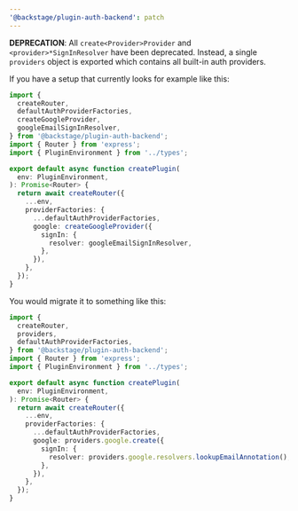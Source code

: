 ```yaml
---
'@backstage/plugin-auth-backend': patch
---
```


**DEPRECATION**: All `create<Provider>Provider` and `<provider>*SignInResolver` have been deprecated. Instead, a single `providers` object is exported which contains all built-in auth providers.

If you have a setup that currently looks for example like this:

```ts
import {
  createRouter,
  defaultAuthProviderFactories,
  createGoogleProvider,
  googleEmailSignInResolver,
} from '@backstage/plugin-auth-backend';
import { Router } from 'express';
import { PluginEnvironment } from '../types';

export default async function createPlugin(
  env: PluginEnvironment,
): Promise<Router> {
  return await createRouter({
    ...env,
    providerFactories: {
      ...defaultAuthProviderFactories,
      google: createGoogleProvider({
        signIn: {
          resolver: googleEmailSignInResolver,
        },
      }),
    },
  });
}
```

You would migrate it to something like this:

```ts
import {
  createRouter,
  providers,
  defaultAuthProviderFactories,
} from '@backstage/plugin-auth-backend';
import { Router } from 'express';
import { PluginEnvironment } from '../types';

export default async function createPlugin(
  env: PluginEnvironment,
): Promise<Router> {
  return await createRouter({
    ...env,
    providerFactories: {
      ...defaultAuthProviderFactories,
      google: providers.google.create({
        signIn: {
          resolver: providers.google.resolvers.lookupEmailAnnotation(),
        },
      }),
    },
  });
}
```
